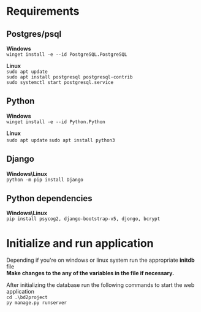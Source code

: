 # Requirements

## Postgres/psql
**Windows**\
`winget install -e --id PostgreSQL.PostgreSQL`

**Linux**\
`sudo apt update`\
`sudo apt install postgresql postgresql-contrib`\
`sudo systemctl start postgresql.service`
 
## Python
**Windows**\
`winget install -e --id Python.Python`

**Linux**\
`sudo apt update`
`sudo apt install python3`

## Django
**Windows\Linux**\
`python -m pip install Django`

## Python dependencies
**Windows\Linux**\
`pip install psycog2, django-bootstrap-v5, djongo, bcrypt`

# Initialize and run application
Depending if you're on windows or linux system run the appropriate **initdb** file\
**Make changes to the any of the variables in the file if necessary.**

After initializing the database run the following commands to start the web application\
`cd .\bd2project`\
`py manage.py runserver`